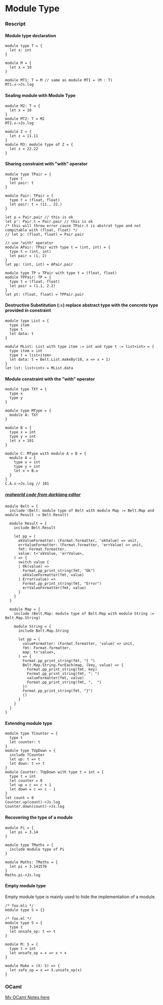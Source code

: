 # Module Type

### Rescript

#### Module type declaration
```reasonml
module type T = {
  let x: int
}

module M = {
  let x = 10
}

module MT1: T = M // same as module MT1 = (M : T)
MT1.x->Js.log
```

#### Sealing module with Module Type
```reasonml
module M2: T = {
  let x = 10
}
module MT2: T = M2
MT2.x->Js.log

module Z = {
  let z = 11.11
}
module M3: module type of Z = {
  let z = 22.22
}
```

#### Sharing constraint with "with" operator
```reasonml
module type TPair = {
  type t
  let pair: t
}

module Pair: TPair = {
  type t = (float, float)
  let pair: t = (11., 22.)
}

let p = Pair.pair // this is ok
let p': Pair.t = Pair.pair // this is ok
/* this will throw error cause TPair.t is abstrat type and not compitable with (float, float) */
// let p: (float, float) = Pair.pair

// use "with" operator
module APair: TPair with type t = (int, int) = {
  type t = (int, int)
  let pair = (1, 2)
}
let pp: (int, int) = APair.pair

module type TP = TPair with type t = (float, float)
module TPPair: TP = {
  type t = (float, float)
  let pair = (1.1, 2.2)
}
let pt: (float, float) = TPPair.pair
```

#### Destructive Substitution (:=) replace abstract type with the concrete type provided in constraint
```reasonml
module type List = {
  type item
  type t
  let data: t
}

module MList: List with type item := int and type t := list<int> = {
  type item = int
  type t = list<item>
  let data: t = Belt.List.makeBy(10, x => x + 1)
}
let lst: list<int> = MList.data
```

#### Module constraint with the "with" operator
```reasonml
module type TXY = {
  type x
  type y
}

module type MType = {
  module A: TXY
}

module B = {
  type x = int
  type y = int
  let x = 101
}

module C: MType with module A = B = {
  module A = {
    type x = int
    type y = int
    let x = B.x
  }
}
C.A.x->Js.log // 101
```
##### [realworld code from darklang editor](https://github.com/darklang/dark/blob/main/client/src/prelude/Belt_extended.res) 
```reasonml
module Belt = {
  include (Belt: module type of Belt with module Map := Belt.Map and module Result := Belt.Result)

  module Result = {
    include Belt.Result

    let pp = (
      okValueFormatter: (Format.formatter, 'okValue) => unit,
      errValueFormatter: (Format.formatter, 'errValue) => unit,
      fmt: Format.formatter,
      value: t<'okValue, 'errValue>,
    ) => {
      switch value {
      | Ok(value) =>
        Format.pp_print_string(fmt, "Ok")
        okValueFormatter(fmt, value)
      | Error(value) =>
        Format.pp_print_string(fmt, "Error")
        errValueFormatter(fmt, value)
      }
    }
  }

  module Map = {
    include (Belt.Map: module type of Belt.Map with module String := Belt.Map.String)

    module String = {
      include Belt.Map.String

      let pp = (
        valueFormatter: (Format.formatter, 'value) => unit,
        fmt: Format.formatter,
        map: t<'value>,
      ) => {
        Format.pp_print_string(fmt, "{ ")
        Belt.Map.String.forEach(map, (key, value) => {
          Format.pp_print_string(fmt, key)
          Format.pp_print_string(fmt, ": ")
          valueFormatter(fmt, value)
          Format.pp_print_string(fmt, ",  ")
        })
        Format.pp_print_string(fmt, "}")
        ()
      }
    }
  }
}
```

#### Extendng module type
```reasonml
module type TCounter = {
  type t
  let counter: t
}
module type TUpDown = {
  include TCounter
  let up: t => t
  let down: t => t
}
module Counter: TUpDown with type t = int = {
  type t = int
  let counter = 0
  let up = c => c + 1
  let down = c => c - 1
}
let count = 0
Counter.up(count)->Js.log
Counter.down(count)->Js.log
```

#### Recovering the type of a module
```reasonml
module Pi = {
  let pi = 3.14
}

module type TMaths = {
  include module type of Pi
}

module Maths: TMaths = {
  let pi = 3.141576
}
Maths.pi->Js.log
```

#### Empty module type
Empty module type is mainly used to hide the implementation of a module.
```reasonml
/* foo.mli */
module type S = {}

/* foo.ml */
module type S = {
  type t
  let unsafe_op: t => t
}

module M: S = {
  type t = int
  let unsafe_op = x => x + x
}

module Make = (X: S) => {
  let safe_op = x => X.unsafe_op(x)
}
```

### OCaml
[My OCaml Notes here](https://github.com/nyinyithann/notes_on_ocaml/blob/main/notes/lang/module%20type.ipynb)
